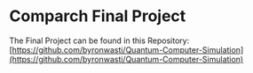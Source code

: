 # Comparch Final Project

The Final Project can be found in this Repository: [https://github.com/byronwasti/Quantum-Computer-Simulation](https://github.com/byronwasti/Quantum-Computer-Simulation)
